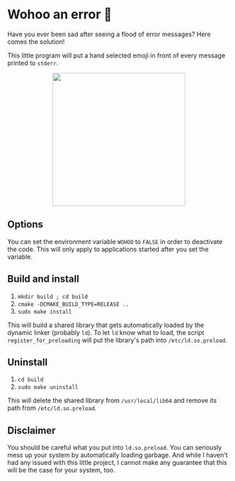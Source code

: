 # Wohoo an error 🙌
Have you ever been sad after seeing a flood of error messages? Here comes the solution!

This little program will put a hand selected emoji in front of every message printed to
`stderr`.

<p align="center">
	<img src="https://user-images.githubusercontent.com/49213919/225991307-8745ef18-c67d-4360-bbd4-93e8cb24c6bd.png" height="300" />
</p>

## Options
You can set the environment variable `WOHOO` to `FALSE` in order to deactivate the
code. This will only apply to applications started after you set the variable.

## Build and install
1) `mkdir build ; cd build`
2) `cmake -DCMAKE_BUILD_TYPE=RELEASE ..`
3) `sudo make install`

This will build a shared library that gets automatically loaded by the dynamic linker
(probably `ld`). To let `ld` know what to load, the script `register_for_preloading`
will put the library's path into `/etc/ld.so.preload`.

## Uninstall
1) `cd build`
2) `sudo make uninstall`

This will delete the shared library from `/usr/local/lib64` and remove its path from
`/etc/ld.so.preload`.

## Disclaimer
You should be careful what you put into `ld.so.preload`. You can seriously mess up your
system by automatically loading garbage. And while I haven't had any issued with this
little project, I cannot make any guarantee that this will be the case for your system,
too.
